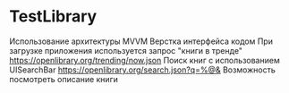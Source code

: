 # TestLibrary
Использование архитектуры MVVM
Верстка интерфейса кодом
При загрузке приложения используется запрос "книги в тренде" https://openlibrary.org/trending/now.json
Поиск книг с использованием UISearchBar https://openlibrary.org/search.json?q=%@&
Возможность посмотреть описание книги

